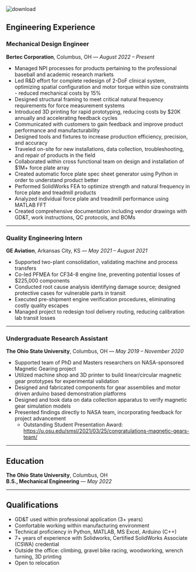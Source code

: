 
![download](https://github.com/user-attachments/assets/52989ff1-5ae1-4147-bc3f-d977cc0cc312)

## Engineering Experience

### **Mechanical Design Engineer**  
**Bertec Corporation**, Columbus, OH — *August 2022 – Present*  
- Managed NPI processes for products pertaining to the professional baseball and academic research markets
- Led R&D effort for complete redesign of 2-DoF clinical system, optimizing spatial configuration and motor torque within size constraints - reduced mechanical costs by 15%
- Designed structural framing to meet critical natural frequency requirements for force measurement systems
- Introduced 3D printing for rapid prototyping, reducing costs by $20K annually and accelerating feedback cycles
- Communicated with customers to gain feedback and improve product performance and manufacturability
- Designed tools and fixtures to increase production efficiency, precision, and accuracy
- Traveled on-site for new installations, data collection, troubleshooting, and repair of products in the field
- Collaborated within cross functional team on design and installation of $1M+ force plate array
- Created automatic force plate spec sheet generator using Python in order to understand product better
- Performed SolidWorks FEA to optimize strength and natural frequency in force plate and treadmill products
- Analyzed individual force plate and treadmill performance using MATLAB FFT
- Created comprehensive documentation including vendor drawings with GD&T, work instructions, QC protocols, and BOMs


---

### **Quality Engineering Intern**  
**GE Aviation**, Arkansas City, KS — *May 2021 – August 2021*  
- Supported two-plant consolidation, validating machine and process transfers
- Co-led PFMEA for CF34-8 engine line, preventing potential losses of $225,000 components
- Conducted root cause analysis identifying damage source; designed protective cases for vulnerable parts in transit
- Executed pre-shipment engine verification procedures, eliminating costly quality escapes
- Managed project to redesign tool delivery routing, reducing calibration lab transit losses
 

---

### **Undergraduate Research Assistant**  
**The Ohio State University**, Columbus, OH — *May 2019 – November 2020*  
- Supported team of PhD and Masters researchers on NASA-sponsored Magnetic Gearing project
- Utilized machine shop and 3D printer to build linear/circular magnetic gear prototypes for experimental validation
- Designed and fabricated components for gear assemblies and motor driven arduino based demonstration platforms
- Designed and took data on data collection apparatus to verify magnetic gear simulation models
- Presented findings directly to NASA team, incorporating feedback for project advancement
    - Outstanding Student Presentation Award: https://u.osu.edu/smsl/2021/03/25/congratulations-magnetic-gears-team/

---

## Education

**The Ohio State University**, Columbus, OH  
**B.S., Mechanical Engineering** — *May 2022*  

---

## Qualifications

- GD&T used within professional application (3+ years)
- Comfortable working within manufacturing environment
- Technical proficiency in Python, MATLAB, MS Excel, Arduino (C++)
- 7+ years of experience with Solidworks, Certified SolidWorks Associate (CSWA) credential
- Outside the office: climbing, gravel bike racing, woodworking, wrench turning, 3D printing
- Open to relocation


